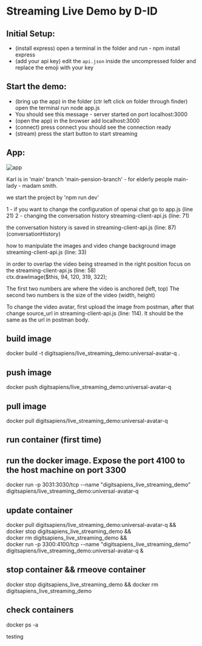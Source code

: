 # Streaming Live Demo by D-ID

## Initial Setup:
* (install express) open a terminal in the folder and run  - npm install express
* (add your api key) edit the `api.json` inside the uncompressed folder and replace the emoji with your key


## Start the demo:
* (bring up the app) in the folder (ctr left click on folder through finder) open the terminal run node app.js 
* You should see this message - server started on port localhost:3000
* (open the app) in the browser add localhost:3000
* (connect) press connect you should see the connection ready 
* (stream) press the start button to start streaming

## App:
![app](./app.png)


Karl is in 'main' branch
'main-pension-branch' - for elderly people
main-lady - madam smith. 

we start the project by 'npm run dev'


1 - if you want to change the configuration of openai chat go to app.js (line 21)
2 - changing the conversation history streaming-client-api.js (line: 71)

the conversation history is saved in streaming-client-api.js (line: 87) (conversationHistory)

how to manipulate the images and video
change background image streaming-client-api.js (line: 33)

in order to overlap the video being streamed in the right position focus on the streaming-client-api.js (line: 58)      
ctx.drawImage($this, 94, 120, 319, 322);

The first two numbers are where the video is anchored (left, top) 
The second two numbers is the size of the video (width, height)

To change the video avatar, first upload the image from postman, after that change source_url in streaming-client-api.js (line: 114). It should be the same as the url in postman body.



## build image
docker build -t digitsapiens/live_streaming_demo:universal-avatar-q .

## push image
docker push digitsapiens/live_streaming_demo:universal-avatar-q

## pull image
docker pull digitsapiens/live_streaming_demo:universal-avatar-q

## run container (first time)
## run the docker image. Expose the port 4100 to the host machine on port 3300
docker run -p 3031:3030/tcp --name "digitsapiens_live_streaming_demo" digitsapiens/live_streaming_demo:universal-avatar-q

## update container
docker pull digitsapiens/live_streaming_demo:universal-avatar-q && \
docker stop digitsapiens_live_streaming_demo && \
docker rm digitsapiens_live_streaming_demo && \
docker run -p 3300:4100/tcp --name "digitsapiens_live_streaming_demo" digitsapiens/live_streaming_demo:universal-avatar-q &

## stop container && rmeove container
docker stop digitsapiens_live_streaming_demo && docker rm digitsapiens_live_streaming_demo

## check containers
docker ps -a


testing
